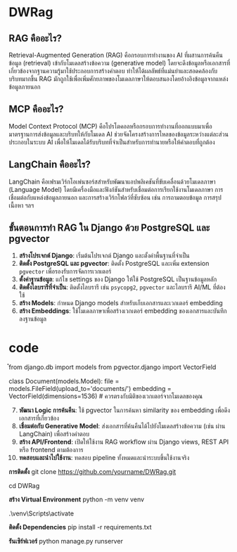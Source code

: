 

# DWRag

## RAG คืออะไร?
Retrieval-Augmented Generation (RAG) คือกรอบการทำงานของ AI ที่ผสานการค้นคืนข้อมูล (retrieval) เข้ากับโมเดลสร้างข้อความ (generative model) โดยจะดึงข้อมูลหรือเอกสารที่เกี่ยวข้องจากฐานความรู้มาใช้ประกอบการสร้างคำตอบ ทำให้ได้ผลลัพธ์ที่แม่นยำและสอดคล้องกับบริบทมากขึ้น RAG มักถูกใช้เพื่อเพิ่มศักยภาพของโมเดลภาษาให้ตอบสนองโดยอ้างอิงข้อมูลจากแหล่งข้อมูลภายนอก

## MCP คืออะไร?
Model Context Protocol (MCP) คือโปรโตคอลหรือกรอบการทำงานที่ออกแบบมาเพื่อมาตรฐานการส่งข้อมูลและบริบทให้กับโมเดล AI ช่วยจัดโครงสร้างการไหลของข้อมูลระหว่างแต่ละส่วนประกอบในระบบ AI เพื่อให้โมเดลได้รับบริบทที่จำเป็นสำหรับการทำนายหรือให้คำตอบที่ถูกต้อง

## LangChain คืออะไร?
LangChain คือเฟรมเวิร์กโอเพ่นซอร์สสำหรับพัฒนาแอปพลิเคชันที่ขับเคลื่อนด้วยโมเดลภาษา (Language Model) โดยมีเครื่องมือและฟังก์ชันสำหรับเชื่อมต่อการเรียกใช้งานโมเดลภาษา การเชื่อมต่อกับแหล่งข้อมูลภายนอก และการสร้างเวิร์กโฟลว์ที่ซับซ้อน เช่น การถามตอบข้อมูล การสรุปเนื้อหา ฯลฯ

## ขั้นตอนการทำ RAG ใน Django ด้วย PostgreSQL และ pgvector
1. **สร้างโปรเจกต์ Django**: เริ่มต้นโปรเจกต์ Django และตั้งค่าพื้นฐานที่จำเป็น
2. **ติดตั้ง PostgreSQL และ pgvector**: ติดตั้ง PostgreSQL และเพิ่ม extension `pgvector` เพื่อรองรับการจัดการเวกเตอร์
3. **ตั้งค่าฐานข้อมูล**: แก้ไข settings ของ Django ให้ใช้ PostgreSQL เป็นฐานข้อมูลหลัก
4. **ติดตั้งไลบรารีที่จำเป็น**: ติดตั้งไลบรารี เช่น `psycopg2`, `pgvector` และไลบรารี AI/ML ที่ต้องใช้
5. **สร้าง Models**: กำหนด Django models สำหรับเก็บเอกสารและเวกเตอร์ embedding
6. **สร้าง Embeddings**: ใช้โมเดลภาษาเพื่อสร้างเวกเตอร์ embedding ของเอกสารและบันทึกลงฐานข้อมูล

# code 

่่่๋๋๋from django.db import models
from pgvector.django import VectorField

class Document(models.Model):
    file = models.FileField(upload_to='documents/')
    embedding = VectorField(dimensions=1536) # ควรตรงกับมิติของเวกเตอร์จากโมเดลของคุณ
  


7. **พัฒนา Logic การค้นคืน**: ใช้ pgvector ในการค้นหา similarity ของ embedding เพื่อดึงเอกสารที่เกี่ยวข้อง
8. **เชื่อมต่อกับ Generative Model**: ส่งเอกสารที่ค้นคืนได้ไปยังโมเดลสร้างข้อความ (เช่น ผ่าน LangChain) เพื่อสร้างคำตอบ
9. **สร้าง API/Frontend**: เปิดให้ใช้งาน RAG workflow ผ่าน Django views, REST API หรือ frontend ตามต้องการ
10. **ทดสอบและนำไปใช้งาน**: ทดสอบ pipeline ทั้งหมดและนำระบบขึ้นใช้งานจริง


**การติดตั้ง**
git clone https://github.com/yourname/DWRag.git

cd DWRag

**สร้าง Virtual Environment**
python -m venv venv

.\venv\Scripts\activate   

**ติดตั้ง Dependencies**
pip install -r requirements.txt

**รันเซิร์ฟเวอร์**
python manage.py runserver

